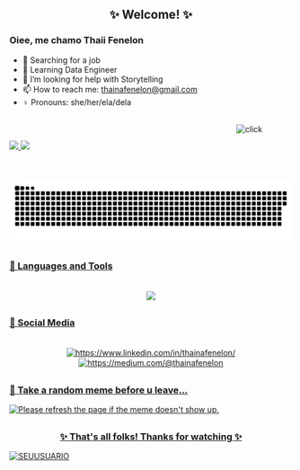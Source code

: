 ## <div align="center"> ✨ Welcome! ✨</div>
### Oiee, me chamo Thaii Fenelon

- 🚀 Searching for a job
- 🚀 Learning Data Engineer
- 🚀 I’m looking for help with Storytelling
- 📫 How to reach me: thainafenelon@gmail.com
- ♀️ Pronouns: she/her/ela/dela
<div style="display: inline_block"><br>
  <img align="right" alt="click" height="100" width="100" src="https://media.giphy.com/media/clffiicvvmhXrYaAs8/giphy.gif">
</div>

##

<div>
  <a href="https://www.kaggle.com/thainluizfenelon">
  <img height="180em" src="https://github-readme-stats.vercel.app/api?username=ThaiiFenelon&show_icons=true&theme=dracula&include_all_commits=true&count_private=true"/>
  <img height="180em" src="https://github-readme-stats.vercel.app/api/top-langs/?username=ThaiiFenelon&layout=compact&langs_count=7&theme=dracula"/>
</div>

##
  
<div align="center"> 
   
  ![Snake animation](https://github.com/ThaiiFenelon/ThaiiFenelon/blob/output/github-contribution-grid-snake.svg)
 
</div>
  
##
  
### 💎 Languages and Tools
<div style="display: inline_block" align="center"><br>
  <img align="center" src="https://img.shields.io/badge/python-3670A0?style=for-the-badge&logo=python&logoColor=ffdd54">
</div>  

##  

### 💎 Social Media
<div style="display: inline_block" align="center"><br>
  <img align="center" alt="https://www.linkedin.com/in/thainafenelon/" src="https://img.shields.io/badge/linkedin-%230077B5.svg?style=for-the-badge&logo=linkedin&logoColor=white">
  <img align="center" alt="https://medium.com/@thainafenelon" src="https://img.shields.io/badge/Medium-12100E?style=for-the-badge&logo=medium&logoColor=white">
</div>
 
##  

### 💎 Take a random meme before u leave...
<div>
 <img src='https://random-memer.herokuapp.com/' title="Meme" alt="Please refresh the page if the meme doesn't show up.">
</div>
   
##
  
  ### <div align="center"> ✨ That's all folks! Thanks for watching ✨ </div>
  
<img src="https://komarev.com/ghpvc/?username=SEUUSUARIO&color=green" alt="SEUUSUARIO" /> 


